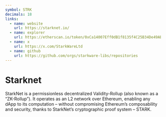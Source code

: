 ```yaml
---
symbol: STRK
decimals: 18
links:
  - name: website
    url: https://starknet.io/
  - name: explorer
    url: https://etherscan.io/token/0xCa14007Eff0dB1f8135f4C25B34De49AB0d42766
  - name: x
    url: https://x.com/StarkWareLtd
  - name: github
    url: https://github.com/orgs/starkware-libs/repositories
---
```


# Starknet

StarkNet is a permissionless decentralized Validity-Rollup (also known as a “ZK-Rollup”). It operates as an L2 network over Ethereum, enabling any dApp to its computation – without compromising Ethereum’s composability and security, thanks to StarkNet’s cryptographic proof system – STARK.
